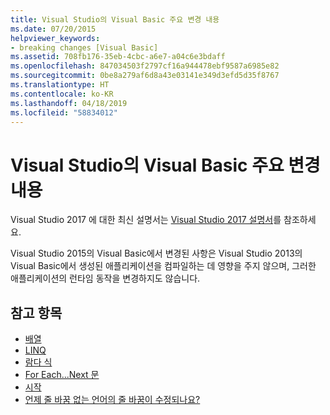 ```yaml
---
title: Visual Studio의 Visual Basic 주요 변경 내용
ms.date: 07/20/2015
helpviewer_keywords:
- breaking changes [Visual Basic]
ms.assetid: 708fb176-35eb-4cbc-a6e7-a04c6e3bdaff
ms.openlocfilehash: 847034503f2797cf16a944478ebf9587a6985e82
ms.sourcegitcommit: 0be8a279af6d8a43e03141e349d3efd5d35f8767
ms.translationtype: HT
ms.contentlocale: ko-KR
ms.lasthandoff: 04/18/2019
ms.locfileid: "58834012"
---
```

# <a name="visual-basic-breaking-changes-in-visual-studio"></a>Visual Studio의 Visual Basic 주요 변경 내용
Visual Studio 2017 에 대한 최신 설명서는 [Visual Studio 2017 설명서](https://docs.microsoft.com/visualstudio/)를 참조하세요.

Visual Studio 2015의 Visual Basic에서 변경된 사항은 Visual Studio 2013의 Visual Basic에서 생성된 애플리케이션을 컴파일하는 데 영향을 주지 않으며, 그러한 애플리케이션의 런타임 동작을 변경하지도 않습니다.  
  
## <a name="see-also"></a>참고 항목

- [배열](../../visual-basic/programming-guide/language-features/arrays/index.md)
- [LINQ](../../visual-basic/programming-guide/language-features/linq/index.md)
- [람다 식](../../visual-basic/programming-guide/language-features/procedures/lambda-expressions.md)
- [For Each...Next 문](../../visual-basic/language-reference/statements/for-each-next-statement.md)
- [시작](../../visual-basic/getting-started/index.md)
- [언제 줄 바꿈 없는 언어의 줄 바꿈이 수정되나요?](https://blogs.msdn.microsoft.com/lucian/2012/07/19/when-is-a-non-breaking-language-fix-breaking)
